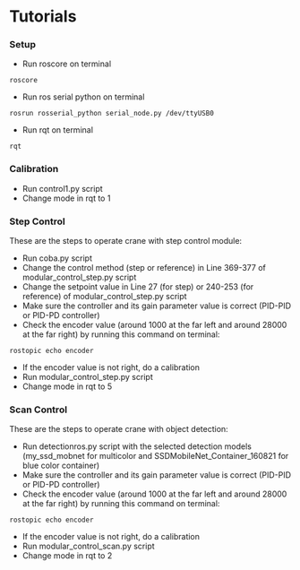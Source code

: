 # Tutorials
### Setup
- Run roscore on terminal
```
roscore
```
- Run ros serial python on terminal
```
rosrun rosserial_python serial_node.py /dev/ttyUSB0
```
- Run rqt on terminal
```
rqt
```

### Calibration
- Run control1.py script
- Change mode in rqt to 1

### Step Control
These are the steps to operate crane with step control module:
- Run coba.py script
- Change the control method (step or reference) in Line 369-377 of modular_control_step.py script
- Change the setpoint value in Line 27 (for step) or 240-253 (for reference) of modular_control_step.py script
- Make sure the controller and its gain parameter value is correct (PID-PID or PID-PD controller)
- Check the encoder value (around 1000 at the far left and around 28000 at the far right) by running this command on terminal:
```
rostopic echo encoder
```
- If the encoder value is not right, do a calibration
- Run modular_control_step.py script
- Change mode in rqt to 5

### Scan Control
These are the steps to operate crane with object detection:
- Run detectionros.py script with the selected detection models (my_ssd_mobnet for multicolor and SSDMobileNet_Container_160821 for blue color container)
- Make sure the controller and its gain parameter value is correct (PID-PID or PID-PD controller)
- Check the encoder value (around 1000 at the far left and around 28000 at the far right) by running this command on terminal:
```
rostopic echo encoder
```
- If the encoder value is not right, do a calibration
- Run modular_control_scan.py script
- Change mode in rqt to 2
